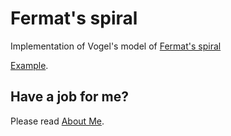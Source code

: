 ﻿# Fermat's spiral

Implementation of Vogel's model of [Fermat's spiral](https://en.wikipedia.org/wiki/Fermat's_spiral)

[Example](https://raw.githack.com/anhr/fermatSpiral/master/Examples/index.html).

 ## Have a job for me?
Please read [About Me](https://anhr.github.io/AboutMe/).
